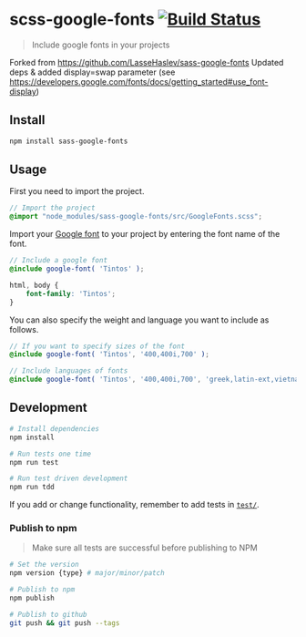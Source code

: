 # scss-google-fonts [![Build Status](https://travis-ci.com/dr-useless/scss-google-fonts.svg?branch=master)](https://travis-ci.com/dr-useless/scss-google-fonts)
> Include google fonts in your projects

Forked from https://github.com/LasseHaslev/sass-google-fonts
Updated deps & added display=swap parameter (see https://developers.google.com/fonts/docs/getting_started#use_font-display)

## Install

```bash
npm install sass-google-fonts
```

## Usage

First you need to import the project.

```scss
// Import the project
@import "node_modules/sass-google-fonts/src/GoogleFonts.scss";
```

Import your [Google font](https://fonts.google.com/) to your project by entering the font name of the font.

```scss
// Include a google font
@include google-font( 'Tintos' );

html, body {
    font-family: 'Tintos';
}
```

You can also specify the weight and language you want to include as follows.

```scss
// If you want to specify sizes of the font
@include google-font( 'Tintos', '400,400i,700' );

// Include languages of fonts
@include google-font( 'Tintos', '400,400i,700', 'greek,latin-ext,vietnamese' );
```

## Development

```bash
# Install dependencies
npm install

# Run tests one time
npm run test

# Run test driven development
npm run tdd
```

If you add or change functionality, remember to add tests in [`test/`](https://github.com/LasseHaslev/sass-google-fonts/tree/master/test).

### Publish to npm

> Make sure all tests are successful before publishing to NPM

```bash
# Set the version
npm version {type} # major/minor/patch

# Publish to npm
npm publish

# Publish to github
git push && git push --tags
```
